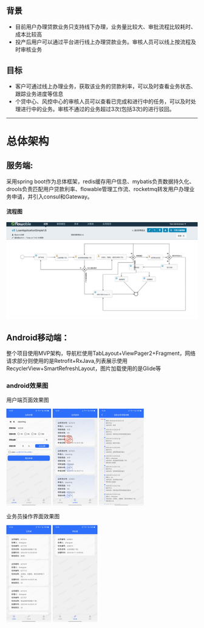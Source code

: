 ## 背景
- 目前用户办理贷款业务只支持线下办理，业务量比较大、审批流程比较耗时、成本比较高
- 投产后用户可以通过平台进行线上办理贷款业务。审核人员可以线上按流程及时审核业务

## 目标
- 客户可通过线上办理业务，获取该业务的贷款利率，可以及时查看业务状态、跟踪业务进度等信息
- 个贷中心、风控中心的审核人员可以查看已完成和进行中的任务，可以及时处理进行中的业务。审核不通过的业务超过3次(包括3次)的进行驳回。
---
# 总体架构
## 服务端:
采用spring boot作为总体框架，redis缓存用户信息、mybatis负责数据持久化、
drools负责匹配用户贷款利率、flowable管理工作流、rocketmq转发用户办理业务申请，并引入consul和Gateway。
#### 流程图
![image](img/flowable.png)

## Android移动端：
整个项目使用MVP架构，导航栏使用TabLayout+ViewPager2+Fragment，网络请求部分则使用的是Retrofit+RxJava,列表展示使用RecyclerView+SmartRefreshLayout，图片加载使用的是Glide等

### android效果图

用户端页面效果图

<img src="img/user_bus.jpg" alt="image" style="zoom:25%;" />

<img src="img/user_query.jpg" alt="image" style="zoom:25%;" />

<img src="img/user_detail.jpg" alt="image" style="zoom:25%;" />

业务员操作界面效果图

<img src="img/customer_his.jpg" alt="image" style="zoom:25%;" />

<img src="img/customer_cur.jpg" alt="image" style="zoom:25%;" />





